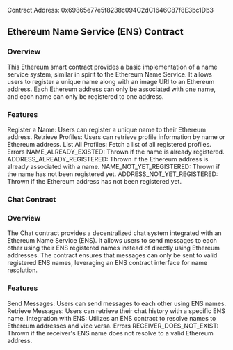 Contract Address: 0x69865e77e5f8238c094C2dC1646C87f8E3bc1Db3

## Ethereum Name Service (ENS) Contract
### Overview
This Ethereum smart contract provides a basic implementation of a name service system, similar in spirit to the Ethereum Name Service. It allows users to register a unique name along with an image URI to an Ethereum address. Each Ethereum address can only be associated with one name, and each name can only be registered to one address.

### Features
Register a Name: Users can register a unique name to their Ethereum address.
Retrieve Profiles: Users can retrieve profile information by name or Ethereum address.
List All Profiles: Fetch a list of all registered profiles.
Errors
NAME_ALREADY_EXISTED: Thrown if the name is already registered.
ADDRESS_ALREADY_REGISTERED: Thrown if the Ethereum address is already associated with a name.
NAME_NOT_YET_REGISTERED: Thrown if the name has not been registered yet.
ADDRESS_NOT_YET_REGISTERED: Thrown if the Ethereum address has not been registered yet.


### Chat Contract
### Overview
The Chat contract provides a decentralized chat system integrated with an Ethereum Name Service (ENS). It allows users to send messages to each other using their ENS registered names instead of directly using Ethereum addresses. The contract ensures that messages can only be sent to valid registered ENS names, leveraging an ENS contract interface for name resolution.

### Features
Send Messages: Users can send messages to each other using ENS names.
Retrieve Messages: Users can retrieve their chat history with a specific ENS name.
Integration with ENS: Utilizes an ENS contract to resolve names to Ethereum addresses and vice versa.
Errors
RECEIVER_DOES_NOT_EXIST: Thrown if the receiver's ENS name does not resolve to a valid Ethereum address.
